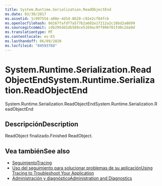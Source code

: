 ```yaml
---
title: System.Runtime.Serialization.ReadObjectEnd
ms.date: 03/30/2017
ms.assetid: 1c997554-a08e-4d14-8628-c92e2cf84fcb
ms.openlocfilehash: 0d167fafdf7a577b2a602e17212a2c18bd2a8699
ms.sourcegitcommit: cdb295dd1db589ce5169ac9ff096f01fd0c2da9d
ms.translationtype: MT
ms.contentlocale: es-ES
ms.lasthandoff: 06/09/2020
ms.locfileid: "84593768"
---
```

# <a name="systemruntimeserializationreadobjectend"></a><span data-ttu-id="b3f07-102">System.Runtime.Serialization.ReadObjectEnd</span><span class="sxs-lookup"><span data-stu-id="b3f07-102">System.Runtime.Serialization.ReadObjectEnd</span></span>
<span data-ttu-id="b3f07-103">System.Runtime.Serialization.ReadObjectEnd</span><span class="sxs-lookup"><span data-stu-id="b3f07-103">System.Runtime.Serialization.ReadObjectEnd</span></span>  
  
## <a name="description"></a><span data-ttu-id="b3f07-104">Descripción</span><span class="sxs-lookup"><span data-stu-id="b3f07-104">Description</span></span>  
 <span data-ttu-id="b3f07-105">ReadObject finalizado.</span><span class="sxs-lookup"><span data-stu-id="b3f07-105">Finished ReadObject.</span></span>  
  
## <a name="see-also"></a><span data-ttu-id="b3f07-106">Vea también</span><span class="sxs-lookup"><span data-stu-id="b3f07-106">See also</span></span>

- [<span data-ttu-id="b3f07-107">Seguimiento</span><span class="sxs-lookup"><span data-stu-id="b3f07-107">Tracing</span></span>](index.md)
- [<span data-ttu-id="b3f07-108">Uso del seguimiento para solucionar problemas de su aplicación</span><span class="sxs-lookup"><span data-stu-id="b3f07-108">Using Tracing to Troubleshoot Your Application</span></span>](using-tracing-to-troubleshoot-your-application.md)
- [<span data-ttu-id="b3f07-109">Administración y diagnóstico</span><span class="sxs-lookup"><span data-stu-id="b3f07-109">Administration and Diagnostics</span></span>](../index.md)
